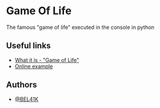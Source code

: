 
# Game Of Life

The famous "game of life" executed in the console in python


## Useful links

 - [What it is - "Game of Life"](https://ru.wikipedia.org/wiki/%D0%98%D0%B3%D1%80%D0%B0_%C2%AB%D0%96%D0%B8%D0%B7%D0%BD%D1%8C%C2%BB)
 - [Online example](https://playgameoflife.com/)


## Authors

- [@BEL41K](https://www.github.com/BEL41K)

